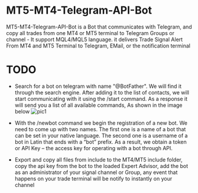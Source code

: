 # MT5-MT4-Telegram-API-Bot
MT5-MT4-Telegram-API-Bot is a Bot that communicates with Telegram, and copy all trades from one MT4 or MT5 terminal to Telegram Groups or channel - It support MQL4/MQL5 language.
it delivers Trade Signal Alert From MT4 and MT5 Terminal to Telegram, EMail, or the notification terminal


# TODO
* Search for a bot on telegram with name "@BotFather". We will find it through the search engine. After adding it to the list of contacts,
we will start communicating with it using the /start command. As a response it will send you a list of all available commands, As shown in the image below
![pic1](https://user-images.githubusercontent.com/32399318/56162967-1fe7ed00-5fc5-11e9-9555-192c33b34d7f.jpg)


* With the /newbot command we begin the registration of a new bot. We need to come up with two names. The first one is a name of a bot that 
can be set in your native language. The second one is a username of a bot in Latin that ends with a “bot” prefix. As a result, we obtain 
a token or API Key – the access key for operating with a bot through API.

* Export and copy all files from include to the MT4/MT5 include folder, copy the api key from the bot to the loaded Expert Advisor, add the bot
as an administrator of your signal channel or Group, any event that happens on your trade terminal will be notify to instantly on your channel









